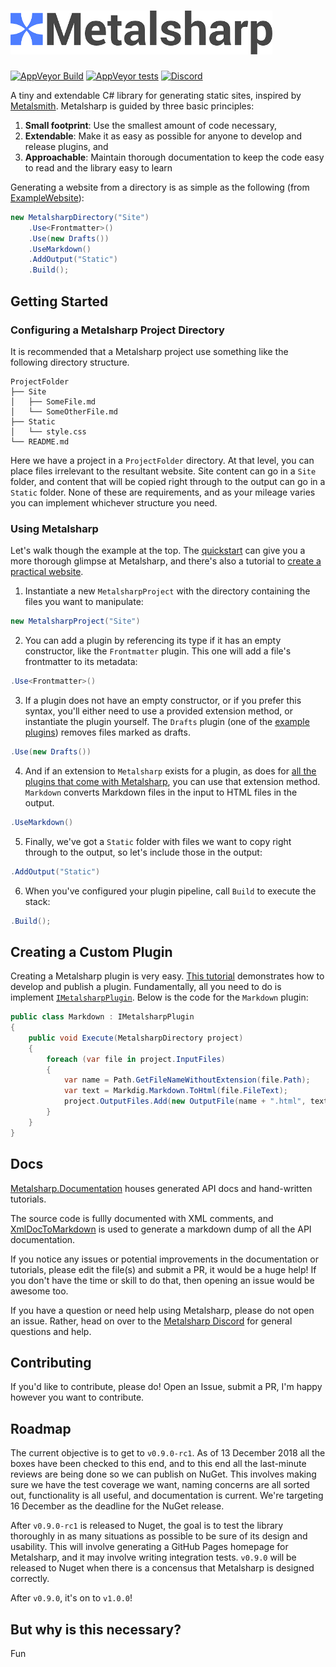<h1><img src="Metalsharp.png" height="70"/></h1>

[![AppVeyor Build](https://img.shields.io/appveyor/ci/ianwold/metalsharp.svg?logo=appveyor&logoColor=white&style=flat-square)](https://ci.appveyor.com/project/IanWold/metalsharp)
[![AppVeyor tests](https://img.shields.io/appveyor/tests/ianwold/metalsharp.svg?logo=appveyor&logoColor=white&style=flat-square)](https://ci.appveyor.com/project/IanWold/metalsharp/build/tests)
[![Discord](https://img.shields.io/discord/517023630224523274.svg?logo=discord&logoColor=white&style=flat-square)](https://discord.gg/HrxyfFP)

A tiny and extendable C# library for generating static sites, inspired by [Metalsmith](http://www.metalsmith.io/). Metalsharp is guided by three basic principles:

1. **Small footprint**: Use the smallest amount of code necessary,
1. **Extendable**: Make it as easy as possible for anyone to develop and release plugins, and
1. **Approachable**: Maintain thorough documentation to keep the code easy to read and the library easy to learn

Generating a website from a directory is as simple as the following (from [ExampleWebsite](https://github.com/IanWold/Metalsharp/tree/master/Metalsharp.Examples/Metalsharp.ExampleWebsite)):

```c#
new MetalsharpDirectory("Site")
    .Use<Frontmatter>()
    .Use(new Drafts())
    .UseMarkdown()
    .AddOutput("Static")
    .Build();
```

## Getting Started

### Configuring a Metalsharp Project Directory

It is recommended that a Metalsharp project use something like the following directory structure.

```text
ProjectFolder
├── Site
│   ├── SomeFile.md
│   └── SomeOtherFile.md
├── Static
│   └── style.css
└── README.md
```

Here we have a project in a `ProjectFolder` directory. At that level, you can place files irrelevant to the resultant website. Site content can go in a `Site` folder, and content that will be copied right through to the output can go in a `Static` folder. None of these are requirements, and as your mileage varies you can implement whichever structure you need.

### Using Metalsharp

Let's walk though the example at the top. The [quickstart](https://github.com/IanWold/Metalsharp/blob/master/Metalsharp.Documentation/quickstart.md) can give you a more thorough glimpse at Metalsharp, and there's also a tutorial to [create a practical website](https://github.com/IanWold/Metalsharp/blob/master/Metalsharp.Documentation/tutorial-website.md).

1. Instantiate a new `MetalsharpProject` with the directory containing the files you want to manipulate:

```c#
new MetalsharpProject("Site")
```

2. You can add a plugin by referencing its type if it has an empty constructor, like the `Frontmatter` plugin. This one will add a file's frontmatter to its metadata:

```c#
.Use<Frontmatter>()
```

3. If a plugin does not have an empty constructor, or if you prefer this syntax, you'll either need to use a provided extension method, or instantiate the plugin yourself. The `Drafts` plugin (one of the [example plugins](https://github.com/IanWold/Metalsharp/tree/master/Metalsharp.Examples/Metalsharp.ExamplePlugin)) removes files marked as drafts.

```c#
.Use(new Drafts())
```

4. And if an extension to `Metalsharp` exists for a plugin, as does for [all the plugins that come with Metalsharp](https://github.com/IanWold/Metalsharp/blob/master/Metalsharp/Plugins/MetalsharpExtensions.cs), you can use that extension method. `Markdown` converts Markdown files in the input to HTML files in the output.

```c#
.UseMarkdown()
```

5. Finally, we've got a `Static` folder with files we want to copy right through to the output, so let's include those in the output:

```c#
.AddOutput("Static")
```

6. When you've configured your plugin pipeline, call `Build` to execute the stack:

```c#
.Build();
```

## Creating a Custom Plugin

Creating a Metalsharp plugin is very easy. [This tutorial](https://github.com/IanWold/Metalsharp/blob/master/Metalsharp.Documentation/tutorial-plugin.md) demonstrates how to develop and publish a plugin. Fundamentally, all you need to do is implement [`IMetalsharpPlugin`](https://github.com/IanWold/Metalsharp/blob/master/Metalsharp/Interfaces/IMetalsharpPlugin.cs). Below is the code for the `Markdown` plugin:

```c#
public class Markdown : IMetalsharpPlugin
{
    public void Execute(MetalsharpDirectory project)
    {
        foreach (var file in project.InputFiles)
        {
            var name = Path.GetFileNameWithoutExtension(file.Path);
            var text = Markdig.Markdown.ToHtml(file.FileText);
            project.OutputFiles.Add(new OutputFile(name + ".html", text) { Metadata = file.Metadata });
        }
    }
}
```

## Docs

[Metalsharp.Documentation](https://github.com/IanWold/Metalsharp/blob/master/Metalsharp.Documentation/README.md) houses generated API docs and hand-written tutorials.

The source code is fullly documented with XML comments, and [XmlDocToMarkdown](https://github.com/ianwold/XmlDocToMarkdown) is used to generate a markdown dump of all the API documentation.

If you notice any issues or potential improvements in the documentation or tutorials, please edit the file(s) and submit a PR, it would be a huge help! If you don't have the time or skill to do that, then opening an issue would be awesome too.

If you have a question or need help using Metalsharp, please do not open an issue. Rather, head on over to the [Metalsharp Discord](https://discord.gg/HrxyfFP) for general questions and help.

## Contributing

If you'd like to contribute, please do! Open an Issue, submit a PR, I'm happy however you want to contribute.

## Roadmap

The current objective is to get to `v0.9.0-rc1`. As of 13 December 2018 all the boxes have been checked to this end, and to this end all the last-minute reviews are being done so we can publish on NuGet. This involves making sure we have the test coverage we want, naming concerns are all sorted out, functionality is all useful, and documentation is current. We're targeting 16 December as the deadline for the NuGet release.

After `v0.9.0-rc1` is released to Nuget, the goal is to test the library thoroughly in as many situations as possible to be sure of its design and usability. This will involve generating a GitHub Pages homepage for Metalsharp, and it may involve writing integration tests. `v0.9.0` will be released to Nuget when there is a concensus that Metalsharp is designed correctly.

After `v0.9.0`, it's on to `v1.0.0`!

## But why is this necessary?

Fun
